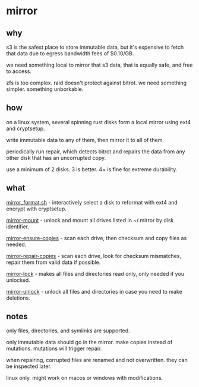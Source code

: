 # mirror

## why

s3 is the safest place to store immutable data, but it's expensive to fetch that data due to egress bandwidth fees of $0.10/GB.

we need something local to mirror that s3 data, that is equally safe, and free to access.

zfs is too complex. raid doesn't protect against bitrot. we need something simpler. something unborkable.

## how

on a linux system, several spinning rust disks form a local mirror using ext4 and cryptsetup.

write immutable data to any of them, then mirror it to all of them.

periodically run repair, which detects bitrot and repairs the data from any other disk that has an uncorrupted copy.

use a minimum of 2 disks. 3 is better. 4+ is fine for extreme durability.

## what

[mirror_format.sh](https://github.com/nathants/mirror/tree/master/bin/mirror_format.sh) - interactively select a disk to reformat with ext4 and encrypt with cryptsetup.

[mirror-mount](https://github.com/nathants/mirror/tree/master/bin/mirror-mount) - unlock and mount all drives listed in ~/.mirror by disk identifier.

[mirror-ensure-copies](https://github.com/nathants/mirror/tree/master/cmd/mirror_ensure_copies.go) - scan each drive, then checksum and copy files as needed.

[mirror-repair-copies](https://github.com/nathants/mirror/tree/master/cmd/mirror_repair_copies.go) - scan each drive, look for checksum mismatches, repair them from valid data if possible.

[mirror-lock](https://github.com/nathants/mirror/tree/master/cmd/mirror_lock.go) - makes all files and directories read only, only needed if you unlocked.

[mirror-unlock](https://github.com/nathants/mirror/tree/master/cmd/mirror_unlock.go) - unlock all files and directories in case you need to make deletions.

## notes

only files, directories, and symlinks are supported.

only immutable data should go in the mirror. make copies instead of mutations. mutations will trigger repair.

when repairing, corrupted files are renamed and not overwritten. they can be inspected later.

linux only. might work on macos or windows with modifications.
